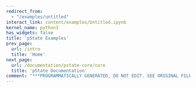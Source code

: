 ```yaml
---
redirect_from:
  - "/examples/untitled"
interact_link: content/examples/Untitled.ipynb
kernel_name: python3
has_widgets: false
title: 'pState Examples'
prev_page:
  url: /intro
  title: 'Home'
next_page:
  url: /documentation/pstate-core/core
  title: 'pState Documentation'
comment: "***PROGRAMMATICALLY GENERATED, DO NOT EDIT. SEE ORIGINAL FILES IN /content***"
---
```

